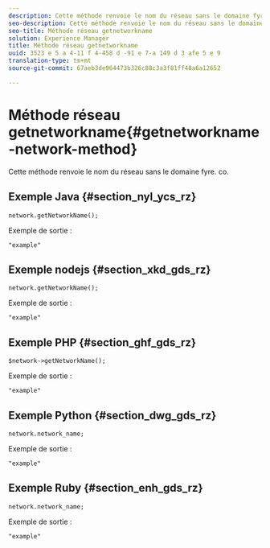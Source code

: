```yaml
---
description: Cette méthode renvoie le nom du réseau sans le domaine fyre. co.
seo-description: Cette méthode renvoie le nom du réseau sans le domaine fyre. co.
seo-title: Méthode réseau getnetworkname
solution: Experience Manager
title: Méthode réseau getnetworkname
uuid: 3523 e 5 a 4-11 f 4-458 d -91 e 7-a 149 d 3 afe 5 e 9
translation-type: tm+mt
source-git-commit: 67aeb3de964473b326c88c3a3f81ff48a6a12652

---
```



# Méthode réseau getnetworkname{#getnetworkname-network-method}

Cette méthode renvoie le nom du réseau sans le domaine fyre. co.

## Exemple Java {#section_nyl_ycs_rz}

```
network.getNetworkName();
```

Exemple de sortie :

```
"example" 
```

## Exemple nodejs {#section_xkd_gds_rz}

```
network.getNetworkName();
```

Exemple de sortie :

```
"example" 
```

## Exemple PHP {#section_ghf_gds_rz}

```
$network->getNetworkName(); 
```

Exemple de sortie :

```
"example" 
```

## Exemple Python {#section_dwg_gds_rz}

```
network.network_name; 
```

Exemple de sortie :

```
"example" 
```

## Exemple Ruby {#section_enh_gds_rz}

```
network.network_name; 
```

Exemple de sortie :

```
"example" 
```

